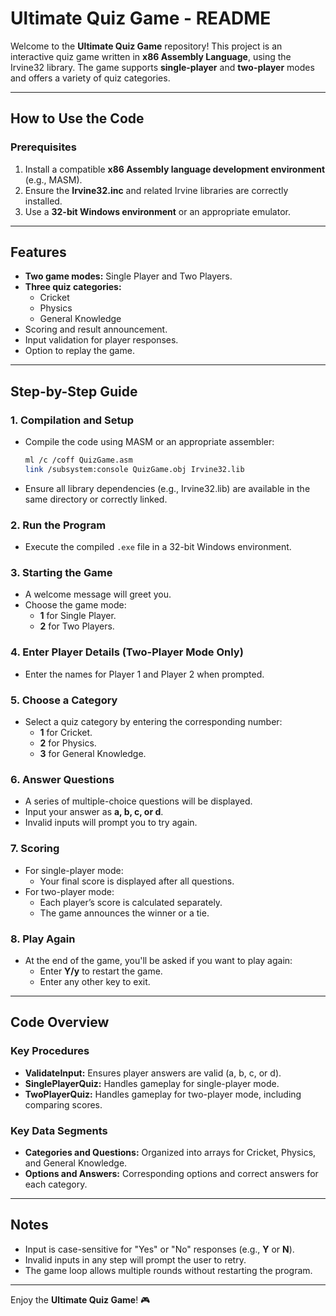 # Ultimate Quiz Game - README

Welcome to the **Ultimate Quiz Game** repository! This project is an interactive quiz game written in **x86 Assembly Language**, using the Irvine32 library. The game supports **single-player** and **two-player** modes and offers a variety of quiz categories.

---

## How to Use the Code

### Prerequisites
1. Install a compatible **x86 Assembly language development environment** (e.g., MASM).
2. Ensure the **Irvine32.inc** and related Irvine libraries are correctly installed.
3. Use a **32-bit Windows environment** or an appropriate emulator.

---

## Features
- **Two game modes:** Single Player and Two Players.
- **Three quiz categories:**
  - Cricket
  - Physics
  - General Knowledge
- Scoring and result announcement.
- Input validation for player responses.
- Option to replay the game.

---

## Step-by-Step Guide

### 1. Compilation and Setup
- Compile the code using MASM or an appropriate assembler:
  ```bash
  ml /c /coff QuizGame.asm
  link /subsystem:console QuizGame.obj Irvine32.lib
  ```
- Ensure all library dependencies (e.g., Irvine32.lib) are available in the same directory or correctly linked.

### 2. Run the Program
- Execute the compiled `.exe` file in a 32-bit Windows environment.

### 3. Starting the Game
- A welcome message will greet you.
- Choose the game mode:
  - **1** for Single Player.
  - **2** for Two Players.

### 4. Enter Player Details (Two-Player Mode Only)
- Enter the names for Player 1 and Player 2 when prompted.

### 5. Choose a Category
- Select a quiz category by entering the corresponding number:
  - **1** for Cricket.
  - **2** for Physics.
  - **3** for General Knowledge.

### 6. Answer Questions
- A series of multiple-choice questions will be displayed.
- Input your answer as **a, b, c, or d**.
- Invalid inputs will prompt you to try again.

### 7. Scoring
- For single-player mode:
  - Your final score is displayed after all questions.
- For two-player mode:
  - Each player’s score is calculated separately.
  - The game announces the winner or a tie.

### 8. Play Again
- At the end of the game, you'll be asked if you want to play again:
  - Enter **Y/y** to restart the game.
  - Enter any other key to exit.

---

## Code Overview

### Key Procedures
- **ValidateInput:** Ensures player answers are valid (a, b, c, or d).
- **SinglePlayerQuiz:** Handles gameplay for single-player mode.
- **TwoPlayerQuiz:** Handles gameplay for two-player mode, including comparing scores.

### Key Data Segments
- **Categories and Questions:** Organized into arrays for Cricket, Physics, and General Knowledge.
- **Options and Answers:** Corresponding options and correct answers for each category.

---

## Notes
- Input is case-sensitive for "Yes" or "No" responses (e.g., **Y** or **N**).
- Invalid inputs in any step will prompt the user to retry.
- The game loop allows multiple rounds without restarting the program.

---

Enjoy the **Ultimate Quiz Game**! 🎮

